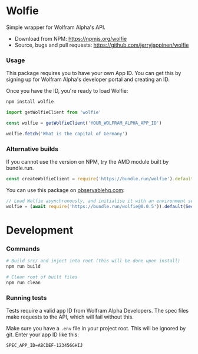 # Wolfie

Simple wrapper for Wolfram Alpha's API.

- Download from NPM: https://npmjs.org/wolfie
- Source, bugs and pull requests: https://github.com/jerryjappinen/wolfie

### Usage

This package requires you to have your own App ID. You can get this by signing up for Wolfram Alpha's developer portal and creating an ID.

Once you have the ID, you're ready to load Wolfie:

```sh
npm install wolfie
```

```js
import getWolfieClient from 'wolfie'

const wolfie = getWolfieClient('YOUR_WOLFRAM_ALPHA_APP_ID')

wolfie.fetch('What is the capital of Germany')
```

### Alternative builds

If you cannot use the version on NPM, try the AMD module built by bundle.run.

```js
const createWolfieClient = require('https://bundle.run/wolfie').default
```

You can use this package on [observablehq.com](https://observablehq.com/):

```js
// Load Wolfie asynchronously, and initialise it with an environment secret
wolfie = (await require('https://bundle.run/wolfie@0.0.5')).default(Secret("myAppIdInObservableSettings"))
```

# Development

### Commands

```sh
# Build src/ and inject into root (this will be done upon install)
npm run build

# Clean root of built files
npm run clean
```

### Running tests

Tests require a valid app ID from Wolfram Alpha Developers. The spec files make requests to the API, which will fail without this.

Make sure you have a `.env` file in your project root. This will be ignored by git. Enter your app ID like this:

```
SPEC_APP_ID=ABCDEF-123456GHIJ
```
